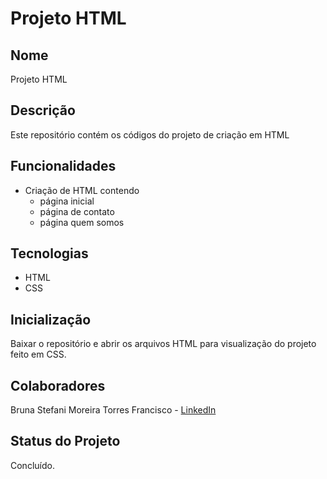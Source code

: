 # Projeto HTML

## Nome
Projeto HTML

## Descrição
Este repositório contém os códigos do projeto de criação em HTML

## Funcionalidades
- Criação de HTML contendo
    - página inicial 
    - página de contato
    - página quem somos
    
## Tecnologias
- HTML
- CSS
  
## Inicialização
Baixar o repositório e abrir os arquivos HTML para visualização do projeto feito em CSS.

## Colaboradores
Bruna Stefani Moreira Torres Francisco - <a href="https://www.linkedin.com/in/bruna-moreira-torres-francisco/" target="_blank">LinkedIn</a>

## Status do Projeto
Concluído.